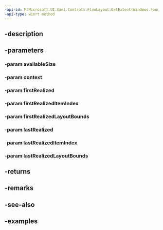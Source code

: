 ```yaml
---
-api-id: M:Microsoft.UI.Xaml.Controls.FlowLayout.GetExtent(Windows.Foundation.Size,Microsoft.UI.Xaml.Controls.VirtualizingLayoutContext,Windows.UI.Xaml.UIElement,System.Int32,Windows.Foundation.Rect,Windows.UI.Xaml.UIElement,System.Int32,Windows.Foundation.Rect)
-api-type: winrt method
---
```


## -description

## -parameters

### -param availableSize

### -param context

### -param firstRealized

### -param firstRealizedItemIndex

### -param firstRealizedLayoutBounds

### -param lastRealized

### -param lastRealizedItemIndex

### -param lastRealizedLayoutBounds

## -returns

## -remarks

## -see-also

## -examples

